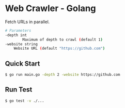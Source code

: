 # Web Crawler - Golang

Fetch URLs in parallel.

```bash
# Parameters
-depth int
    	Maximum of depth to crawl (default 1)
-website string
    Website URL (default "https://github.com")
```

## Quick Start

```bash
$ go run main.go -depth 2 -website https://github.com
```

## Run Test

```bash
$ go test -v ./...
```